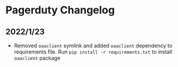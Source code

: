 # Pagerduty Changelog

## 2022/1/23
* Removed `oaaclient` symlink and added `oaaclient` dependency to requirements file. Run `pip install -r requirements.txt` to install `oaaclient` package